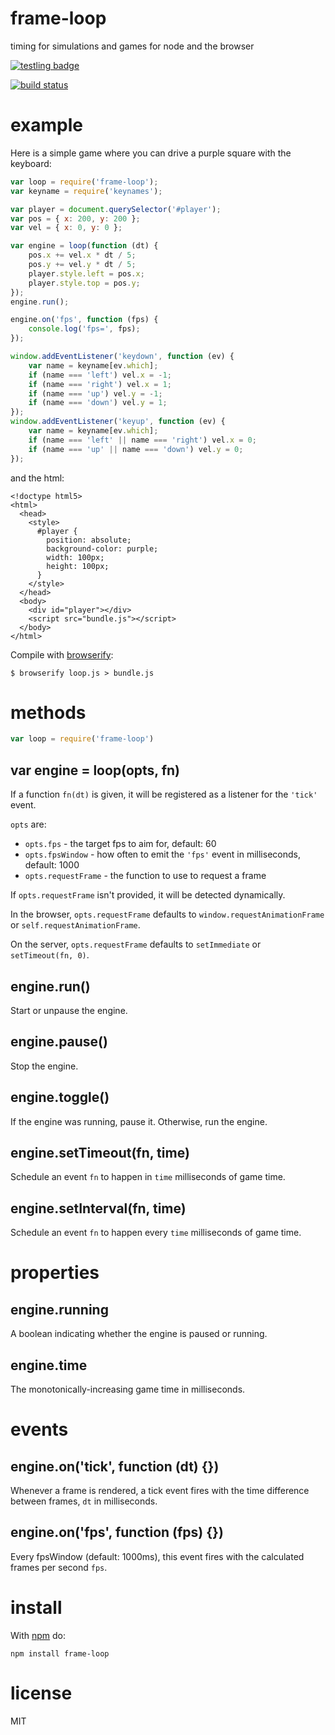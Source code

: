 # frame-loop

timing for simulations and games for node and the browser

[![testling badge](https://ci.testling.com/substack/frame-loop.png)](https://ci.testling.com/substack/frame-loop)

[![build status](https://secure.travis-ci.org/substack/frame-loop.png)](http://travis-ci.org/substack/frame-loop)

# example

Here is a simple game where you can drive a purple square with the keyboard:

``` js
var loop = require('frame-loop');
var keyname = require('keynames');

var player = document.querySelector('#player');
var pos = { x: 200, y: 200 };
var vel = { x: 0, y: 0 };

var engine = loop(function (dt) {
    pos.x += vel.x * dt / 5;
    pos.y += vel.y * dt / 5;
    player.style.left = pos.x;
    player.style.top = pos.y;
});
engine.run();

engine.on('fps', function (fps) {
    console.log('fps=', fps);
});

window.addEventListener('keydown', function (ev) {
    var name = keyname[ev.which];
    if (name === 'left') vel.x = -1;
    if (name === 'right') vel.x = 1;
    if (name === 'up') vel.y = -1;
    if (name === 'down') vel.y = 1;
});
window.addEventListener('keyup', function (ev) {
    var name = keyname[ev.which];
    if (name === 'left' || name === 'right') vel.x = 0;
    if (name === 'up' || name === 'down') vel.y = 0;
});
```

and the html:

```
<!doctype html5>
<html>
  <head>
    <style>
      #player {
        position: absolute;
        background-color: purple;
        width: 100px;
        height: 100px;
      }
    </style>
  </head>
  <body>
    <div id="player"></div>
    <script src="bundle.js"></script>
  </body>
</html>
```

Compile with [browserify](http://browserify.org):

```
$ browserify loop.js > bundle.js
```

# methods

``` js
var loop = require('frame-loop')
```

## var engine = loop(opts, fn)

If a function `fn(dt)` is given, it will be registered as a listener for the
`'tick'` event.

`opts` are:

* `opts.fps` - the target fps to aim for, default: 60
* `opts.fpsWindow` - how often to emit the `'fps'` event in milliseconds,
default: 1000
* `opts.requestFrame` - the function to use to request a frame

If `opts.requestFrame` isn't provided, it will be detected dynamically.

In the browser, `opts.requestFrame` defaults to `window.requestAnimationFrame`
or `self.requestAnimationFrame`.

On the server, `opts.requestFrame` defaults to `setImmediate` or
`setTimeout(fn, 0)`.

## engine.run()

Start or unpause the engine.

## engine.pause()

Stop the engine.

## engine.toggle()

If the engine was running, pause it. Otherwise, run the engine.

## engine.setTimeout(fn, time)

Schedule an event `fn` to happen in `time` milliseconds of game time.

## engine.setInterval(fn, time)

Schedule an event `fn` to happen every `time` milliseconds of game time.

# properties

## engine.running

A boolean indicating whether the engine is paused or running.

## engine.time

The monotonically-increasing game time in milliseconds.

# events

## engine.on('tick', function (dt) {})

Whenever a frame is rendered, a tick event fires with the time difference
between frames, `dt` in milliseconds.

## engine.on('fps', function (fps) {})

Every fpsWindow (default: 1000ms), this event fires with the calculated frames
per second `fps`.

# install

With [npm](https://npmjs.org) do:

```
npm install frame-loop
```

# license

MIT
